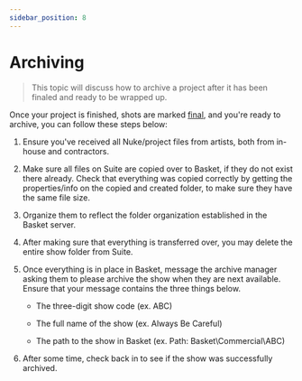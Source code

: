 ```yaml
---
sidebar_position: 8
---
```


# Archiving

> This topic will discuss how to archive a project after it has been finaled and ready to be wrapped up.

Once your project is finished, shots are marked [final](/docs/coordinator/statuses), and you're ready to archive, you can follow these steps below:

1. Ensure you've received all Nuke/project files from artists, both from in-house and contractors.

2. Make sure all files on Suite are copied over to Basket, if they do not exist there already. Check that everything was copied correctly by getting the properties/info on the copied and created folder, to make sure they have the same file size.

3. Organize them to reflect the folder organization established in the Basket server.

4. After making sure that everything is transferred over, you may delete the entire show folder from Suite.

5. Once everything is in place in Basket, message the archive manager asking them to please archive the show when they are next available. Ensure that your message contains the three things below.

      - The three-digit show code (ex. ABC)

      - The full name of the show (ex. Always Be Careful)

      - The path to the show in Basket (ex. Path: Basket\Commercial\ABC)

6. After some time, check back in to see if the show was successfully archived.
